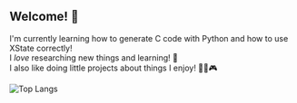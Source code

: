## Welcome! 👋

I'm currently learning how to generate C code with Python and how to use XState correctly!<br/>
I _love_ researching new things and learning! 🤔 <br/>
I also like doing little projects about things I enjoy! 🍃🐶🎮

![Top Langs](https://github-readme-stats.vercel.app/api/top-langs/?username=MartaGranado&layout=compact&langs_count=8&theme=algolia)
